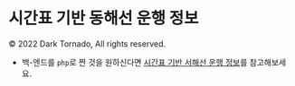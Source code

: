# 시간표 기반 동해선 운행 정보
© 2022 Dark Tornado, All rights reserved.

* 백-엔드를 `php`로 짠 것을 원하신다면 [시간표 기반 서해선 운행 정보](https://github.com/DarkTornado/WestLine)를 참고해보세요.